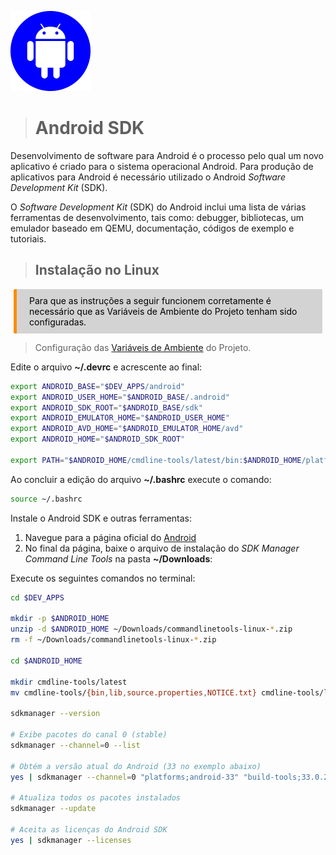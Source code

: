 <p><img src="../images/android.png" width=128 /></p>

># **Android SDK**

Desenvolvimento de software para Android é o processo pelo qual um novo aplicativo é criado para o sistema operacional Android. Para produção de aplicativos para Android é necessário utilizado o Android _Software Development Kit_ (SDK).

O _Software Development Kit_ (SDK) do Android inclui uma lista de várias ferramentas de desenvolvimento, tais como: debugger, bibliotecas, um emulador baseado em QEMU, documentação, códigos de exemplo e tutoriais.

> ## Instalação no Linux

<div style="color: black; background-color: lightgrey; margin: 10px 5px; vertical-align: middle; padding:10px 10px 10px 20px; border-radius: 2px; border-left: 5px solid darkorange">
Para que as instruções a seguir funcionem corretamente é necessário que as Variáveis de Ambiente do Projeto tenham sido configuradas.
</div>

> Configuração das [Variáveis de Ambiente](../common/env.md) do Projeto.

Edite o arquivo **~/.devrc** e acrescente ao final:
~~~bash
export ANDROID_BASE="$DEV_APPS/android"
export ANDROID_USER_HOME="$ANDROID_BASE/.android"
export ANDROID_SDK_ROOT="$ANDROID_BASE/sdk"
export ANDROID_EMULATOR_HOME="$ANDROID_USER_HOME"
export ANDROID_AVD_HOME="$ANDROID_EMULATOR_HOME/avd"
export ANDROID_HOME="$ANDROID_SDK_ROOT"

export PATH="$ANDROID_HOME/cmdline-tools/latest/bin:$ANDROID_HOME/platform-tools:$ANDROID_HOME/tools:$PATH"
~~~

Ao concluir a edição do arquivo **~/.bashrc** execute o comando:
~~~bash
source ~/.bashrc
~~~

Instale o Android SDK e outras ferramentas:

1. Navegue para a página oficial do [Android](https://developer.android.com/studio#downloads)
2. No final da página, baixe o arquivo de instalação do _SDK Manager Command Line Tools_ na pasta **~/Downloads**:

Execute os seguintes comandos no terminal:
~~~bash
cd $DEV_APPS

mkdir -p $ANDROID_HOME
unzip -d $ANDROID_HOME ~/Downloads/commandlinetools-linux-*.zip
rm -f ~/Downloads/commandlinetools-linux-*.zip

cd $ANDROID_HOME

mkdir cmdline-tools/latest
mv cmdline-tools/{bin,lib,source.properties,NOTICE.txt} cmdline-tools/latest

sdkmanager --version

# Exibe pacotes do canal 0 (stable)
sdkmanager --channel=0 --list

# Obtém a versão atual do Android (33 no exemplo abaixo)
yes | sdkmanager --channel=0 "platforms;android-33" "build-tools;33.0.2" "platform-tools" "tools" "emulator"

# Atualiza todos os pacotes instalados
sdkmanager --update

# Aceita as licenças do Android SDK
yes | sdkmanager --licenses
~~~
